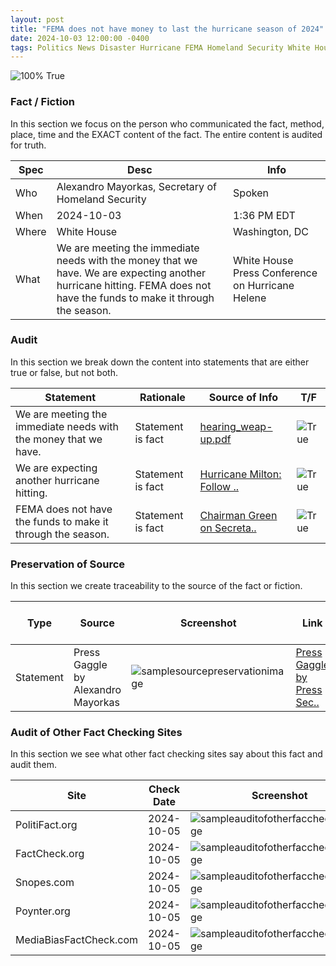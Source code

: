 ```yaml
---
layout: post
title: "FEMA does not have money to last the hurricane season of 2024"
date: 2024-10-03 12:00:00 -0400
tags: Politics News Disaster Hurricane FEMA Homeland Security White House
---
```


![100% True](/assets/images/100.jpg)

### Fact / Fiction

In this section we focus on the person who communicated the fact, method, place, time and the EXACT content of the fact. The entire content is audited for truth.

| Spec | Desc | Info | 
| ----------- | ----------- | ----------- |
| Who | Alexandro Mayorkas, Secretary of Homeland Security | Spoken | 
| When | 2024-10-03 | 1:36 PM EDT | 
| Where | White House | Washington, DC | 
| What | We are meeting the immediate needs with the money that we have. We are expecting another hurricane hitting. FEMA does not have the funds to make it through the season. | White House Press Conference on Hurricane Helene  | 

### Audit

In this section we break down the content into statements that are either true or false, but not both.

| Statement | Rationale | Source of Info | T/F | 
| ----------- | ----------- | ----------- | ----------- |
| We are meeting the immediate needs with the money that we have. | Statement is fact | [hearing_weap-up.pdf](https://budget.house.gov/imo/media/doc/hearing_weap-up.pdf) | ![True](/assets/images/true.png) | 
| We are expecting another hurricane hitting. | Statement is fact | [Hurricane Milton: Follow ..](https://www.commerce.gov/news/blog/2024/10/hurricane-milton-follow-advice-local-officials-and-evacuate-if-told-do-so) | ![True](/assets/images/true.png) | 
| FEMA does not have the funds to make it through the season. | Statement is fact | [Chairman Green on Secreta..](https://homeland.house.gov/2024/10/04/chairman-green-on-secretary-mayorkas-claims-about-fema-funds-biden-harris-administrations-priorities-are-completely-backwards/) | ![True](/assets/images/true.png) | 

### Preservation of Source

In this section we create traceability to the source of the fact or fiction.

| Type | Source | Screenshot | Link | Link Valid Date | 
| ----------- | ----------- | ----------- | ----------- | ----------- |
| Statement | Press Gaggle by Alexandro Mayorkas | ![samplesourcepreservationimage](/posts/images/2024-10-03-FEMA-does-not-have-money-to-last-the-hurricane-season-of-2024-samplesourcepreservationimage.jpg) | [Press Gaggle by Press Sec..](https://www.whitehouse.gov/briefing-room/press-briefings/2024/10/02/press-gaggle-by-press-secretary-karine-jean-pierre-and-secretary-of-homeland-security-alejandro-mayorkas-en-route-greenville-sc/) | 2024-10-05 | 

### Audit of Other Fact Checking Sites

In this section we see what other fact checking sites say about this fact and audit them.

| Site | Check Date | Screenshot | Explanation | Grade | 
| ----------- | ----------- | ----------- | ----------- | ----------- |
| PolitiFact.org | 2024-10-05 | ![sampleauditofotherfaccheckersimage](/posts/images/2024-10-03-FEMA-does-not-have-money-to-last-the-hurricane-season-of-2024-sampleauditofotherfaccheckersimage.jpg) | They are honest | ![Grade](/assets/images/10.png) | 
| FactCheck.org | 2024-10-05 | ![sampleauditofotherfaccheckersimage](/posts/images/2024-10-03-FEMA-does-not-have-money-to-last-the-hurricane-season-of-2024-sampleauditofotherfaccheckersimage.jpg) | They are gaslighting | ![Grade](/assets/images/3.png) | 
| Snopes.com | 2024-10-05 | ![sampleauditofotherfaccheckersimage](/posts/images/2024-10-03-FEMA-does-not-have-money-to-last-the-hurricane-season-of-2024-sampleauditofotherfaccheckersimage.jpg) | They have no opinion | ![Grade](/assets/images/1.png) | 
| Poynter.org | 2024-10-05 | ![sampleauditofotherfaccheckersimage](/posts/images/2024-10-03-FEMA-does-not-have-money-to-last-the-hurricane-season-of-2024-sampleauditofotherfaccheckersimage.jpg) | Absolute bullshit | ![Grade](/assets/images/0.png) | 
| MediaBiasFactCheck.com | 2024-10-05 | ![sampleauditofotherfaccheckersimage](/posts/images/2024-10-03-FEMA-does-not-have-money-to-last-the-hurricane-season-of-2024-sampleauditofotherfaccheckersimage.jpg) | Deceptive presentation | ![Grade](/assets/images/1.png) |

